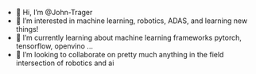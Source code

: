 - 👋 Hi, I’m @John-Trager
- 👀 I’m interested in machine learning, robotics, ADAS, and learning new things!
- 🌱 I’m currently learning about machine learning frameworks pytorch, tensorflow, openvino ...
- 💞️ I’m looking to collaborate on pretty much anything in the field intersection of robotics and ai

<!---
John-Trager/John-Trager is a ✨ special ✨ repository because its `README.md` (this file) appears on your GitHub profile.
You can click the Preview link to take a look at your changes.
--->
